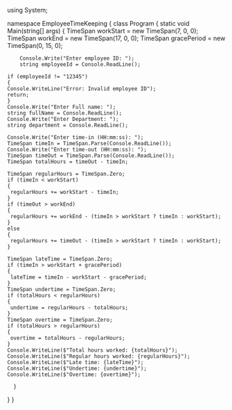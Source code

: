 using System;

namespace EmployeeTimeKeeping 
{
    class Program
    {
        static void Main(string[] args)
        {
        TimeSpan workStart = new TimeSpan(7, 0, 0);
        TimeSpan workEnd = new TimeSpan(17, 0, 0);
        TimeSpan gracePeriod = new TimeSpan(0, 15, 0);
        
        Console.Write("Enter employee ID: ");
        string employeeId = Console.ReadLine();
        
    if (employeeId != "12345")
    {
    Console.WriteLine("Error: Invalid employee ID");
    return;
    }
    Console.Write("Enter Full name: ");
    string fullName = Console.ReadLine();
    Console.Write("Enter Department: ");
    string department = Console.ReadLine();
    
    Console.Write("Enter time-in (HH:mm:ss): ");
    TimeSpan timeIn = TimeSpan.Parse(Console.ReadLine());
    Console.Write("Enter time-out (HH:mm:ss): ");
    TimeSpan timeOut = TimeSpan.Parse(Console.ReadLine());
    TimeSpan totalHours = timeOut - timeIn;
    
    TimeSpan regularHours = TimeSpan.Zero;
    if (timeIn < workStart)
    {
     regularHours += workStart - timeIn;
    }
    if (timeOut > workEnd)
    {
     regularHours += workEnd - (timeIn > workStart ? timeIn : workStart);
    }
    else
    {
     regularHours += timeOut - (timeIn > workStart ? timeIn : workStart);
    }
    
    TimeSpan lateTime = TimeSpan.Zero;
    if (timeIn > workStart + gracePeriod)
    {
     lateTime = timeIn - workStart - gracePeriod;
    }
    TimeSpan undertime = TimeSpan.Zero;
    if (totalHours < regularHours)
    {
     undertime = regularHours - totalHours;
    }
    TimeSpan overtime = TimeSpan.Zero;
    if (totalHours > regularHours)
    {
     overtime = totalHours - regularHours;
    }
    Console.WriteLine($"Total hours worked: {totalHours}");
    Console.WriteLine($"Regular hours worked: {regularHours}");
    Console.WriteLine($"Late time: {lateTime}");
    Console.WriteLine($"Undertime: {undertime}");
    Console.WriteLine($"Overtime: {overtime}");
    
      }
   }
}
